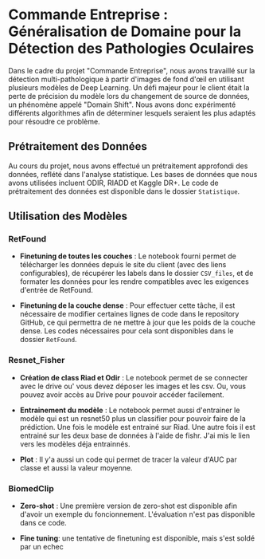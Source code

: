 # Commande Entreprise : Généralisation de Domaine pour la Détection des Pathologies Oculaires

Dans le cadre du projet "Commande Entreprise", nous avons travaillé sur la détection multi-pathologique à partir d'images de fond d'œil en utilisant plusieurs modèles de Deep Learning. Un défi majeur pour le client était la perte de précision du modèle lors du changement de source de données, un phénomène appelé "Domain Shift". Nous avons donc expérimenté différents algorithmes afin de déterminer lesquels seraient les plus adaptés pour résoudre ce problème.

## Prétraitement des Données

Au cours du projet, nous avons effectué un prétraitement approfondi des données, reflété dans l'analyse statistique. Les bases de données que nous avons utilisées incluent ODIR, RIADD et Kaggle DR+. Le code de prétraitement des données est disponible dans le dossier `Statistique`.

## Utilisation des Modèles

### RetFound
- **Finetuning de toutes les couches** : Le notebook fourni permet de télécharger les données depuis le site du client (avec des liens configurables), de récupérer les labels dans le dossier `CSV_files`, et de formater les données pour les rendre compatibles avec les exigences d'entrée de RetFound.

- **Finetuning de la couche dense** : Pour effectuer cette tâche, il est nécessaire de modifier certaines lignes de code dans le repository GitHub, ce qui permettra de ne mettre à jour que les poids de la couche dense. Les codes nécessaires pour cela sont disponibles dans le dossier `RetFound`.

### Resnet_Fisher
- **Création de class Riad et Odir** : Le notebook permet de se connecter avec le drive ou' vous devez déposer les images et les csv. Ou, vous pouvez avoir accès au Drive pour pouvoir accéder facilement.


- **Entrainement du modèle** : Le notebook permet aussi d'entrainer le modèle qui est un resnet50 plus un classifier pour pouvoir faire de la prédiction. Une fois le modèle est entrainé sur Riad. Une autre fois il est entrainé sur les deux base de données à l'aide de fishr. J'ai mis le lien vers les modèles déja entrainnés.


- **Plot** : Il y'a aussi un code qui permet de tracer la valeur d'AUC par classe et aussi la valeur moyenne.
### BiomedClip

- **Zero-shot** : Une première version de zero-shot est disponible afin d'avoir un exemple du foncionnement. L'évaluation n'est pas disponible dans ce code.

- **Fine tuning**: une tentative de finetuning est disponible, mais s'est soldé par un echec
